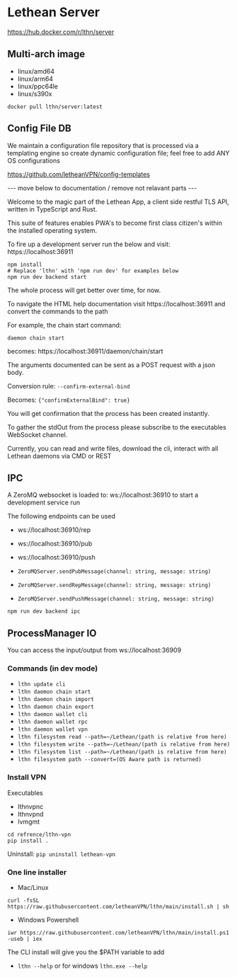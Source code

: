 # Lethean Server

https://hub.docker.com/r/lthn/server

## Multi-arch image

- linux/amd64
- linux/arm64
- linux/ppc64le
- linux/s390x

`docker pull lthn/server:latest`

## Config File DB

We maintain a configuration file repository that is processed via a templating engine so create dynamic configuration file; feel free to add ANY OS configurations

https://github.com/letheanVPN/config-templates

--- move below to documentation / remove not relavant parts ---

Welcome to the magic part of the Lethean App, a client side restful TLS API, written in TypeScript and Rust.

This suite of features enables PWA's to become first class citizen's within the installed operating system.

To fire up a development server run the below and visit: https://localhost:36911

```shell
npm install
# Replace 'lthn' with 'npm run dev' for examples below
npm run dev backend start
```

The whole process will get better over time, for now.

To navigate the HTML help documentation visit https://localhost:36911 and convert the commands to the path 

For example, the chain start command: 

`daemon chain start`

becomes: https://localhost:36911/daemon/chain/start

The arguments documented can be sent as a POST request with a json body.

Conversion rule: `--confirm-external-bind` 

Becomes: `{"confirmExternalBind": true}`

You will get confirmation that the process has been created instantly.

To gather the stdOut from the process please subscribe to the executables WebSocket channel.

Currently, you can read and write files, download the cli, interact with all Lethean daemons via CMD or REST

## IPC

A ZeroMQ websocket is loaded to:  ws://localhost:36910 to start a development service run

The following endpoints can be used

- ws://localhost:36910/rep
- ws://localhost:36910/pub
- ws://localhost:36910/push

- `ZeroMQServer.sendPubMessage(channel: string, message: string)`
- `ZeroMQServer.sendRepMessage(channel: string, message: string)`
- `ZeroMQServer.sendPushMessage(channel: string, message: string)`

```shell
npm run dev backend ipc
```

## ProcessManager IO

You can access the input/output from ws://localhost:36909

### Commands (in dev mode)

- `lthn update cli`
- `lthn daemon chain start`
- `lthn daemon chain import`
- `lthn daemon chain export`
- `lthn daemon wallet cli`
- `lthn daemon wallet rpc`
- `lthn daemon wallet vpn`
- `lthn filesystem read --path=~/Lethean/(path is relative from here)`
- `lthn filesystem write --path=~/Lethean/(path is relative from here)`
- `lthn filesystem list --path=~/Lethean/(path is relative from here)`
- `lthn filesystem path --convert=(OS Aware path is returned)`

### Install VPN

Executables

- lthnvpnc
- lthnvpnd
- lvmgmt
```shell
cd refrence/lthn-vpn
pip install .
```

Uninstall:  `pip uninstall lethean-vpn`

### One line installer
* Mac/Linux

```shell
curl -fsSL https://raw.githubusercontent.com/letheanVPN/lthn/main/install.sh | sh
```

* Windows Powershell

```shell
iwr https://raw.githubusercontent.com/letheanVPN/lthn/main/install.ps1 -useb | iex
```

The CLI install will give you the $PATH variable to add

- `lthn --help` or for windows `lthn.exe --help`
